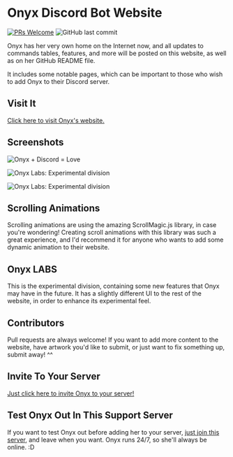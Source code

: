 # Onyx Discord Bot Website
[![PRs Welcome](https://img.shields.io/badge/PRs-welcome-brightgreen.svg?style=flat-square)](http://makeapullrequest.com) 
![GitHub last commit](https://img.shields.io/github/last-commit/google/skia.svg)

Onyx has her very own home on the Internet now, and all updates to commands tables, features, and more will be posted on this website,
as well as on her GitHub README file.

It includes some notable pages, which can be important to those who wish to add Onyx to their Discord server.

## Visit It
[Click here to visit Onyx's website.](https://silvia-odwyer.github.io/Onyx-Discord-Bot-Website/)

## Screenshots
![Onyx + Discord = Love](https://github.com/silvia-odwyer/Onyx-Discord-Bot-Website/blob/master/media/onyxdiscord2.png "Onyx + Discord = Love")

![Onyx Labs: Experimental division](https://github.com/silvia-odwyer/Onyx-Discord-Bot-Website/blob/master/GIFs/onyx_labs.gif "Onyx Labs: Experimental division")

![Onyx Labs: Experimental division](https://github.com/silvia-odwyer/Onyx-Discord-Bot-Website/blob/master/GIFs/onyx_labs_scrolldown.gif "Onyx Labs: Experimental division")

## Scrolling Animations
Scrolling animations are using the amazing ScrollMagic.js library, in case you're wondering! Creating scroll animations
with this library was such a great experience, and I'd recommend it for anyone who wants to add some dynamic animation to their website.

## Onyx LABS
This is the experimental division, containing some new features that Onyx may have in the future. It has a slightly different 
UI to the rest of the website, in order to enhance its experimental feel.

## Contributors
Pull requests are always welcome! If you want to add more content to the website, have artwork you'd like to submit, or just 
want to fix something up, submit away! ^^

## Invite To Your Server
[Just click here to invite Onyx to your server!](https://discordapp.com/oauth2/authorize?&client_id=444948120573313024&scope=bot&permissions=0)

## Test Onyx Out In This Support Server
If you want to test Onyx out before adding her to your server, [just join this server](https://discord.gg/cSWHaEK), and leave when you want.
Onyx runs 24/7, so she'll always be online. :D
